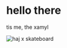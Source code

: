 ﻿# hello there
tis me, the xamyl

![haj x skateboard](https://i.pinimg.com/736x/c0/d0/43/c0d0435299159c43c3d020d8735760c4.jpg)

